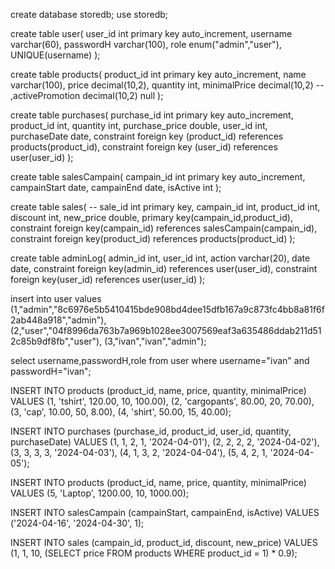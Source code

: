 create database storedb;
use storedb;


create table user(
user_id int primary key auto_increment,
username varchar(60),
passwordH varchar(100),
role enum("admin","user"),
UNIQUE(username)
);

create table products(
product_id int primary key auto_increment,
name varchar(100),
price decimal(10,2),
quantity int,
minimalPrice decimal(10,2)
-- ,activePromotion decimal(10,2) null
);

create table purchases(
purchase_id int primary key auto_increment,
product_id int,
quantity int,
purchase_price double,
user_id int,
purchaseDate date,
constraint foreign key (product_id) references products(product_id),
constraint foreign key (user_id) references user(user_id)
);

create table salesCampain(
campain_id int primary key auto_increment,
campainStart date,
campainEnd date,
isActive int
);

create table sales(
-- sale_id int primary key,
campain_id int,
product_id int,
discount int,
new_price double,
primary key(campain_id,product_id),
constraint foreign key(campain_id) references salesCampain(campain_id),
constraint foreign key(product_id) references products(product_id)
);

create table adminLog(
admin_id int,
user_id int,
action varchar(20),
date date,
constraint foreign key(admin_id) references user(user_id),
constraint foreign key(user_id) references user(user_id)
);


insert into user
values
(1,"admin","8c6976e5b5410415bde908bd4dee15dfb167a9c873fc4bb8a81f6f2ab448a918","admin"),
(2,"user","04f8996da763b7a969b1028ee3007569eaf3a635486ddab211d512c85b9df8fb","user"),
(3,"ivan","ivan","admin");

select username,passwordH,role from user where username="ivan" and passwordH="ivan";

INSERT INTO products (product_id, name, price, quantity, minimalPrice)
VALUES
(1, 'tshirt', 120.00, 10, 100.00),
(2, 'cargopants', 80.00, 20, 70.00),
(3, 'cap', 10.00, 50, 8.00),
(4, 'shirt', 50.00, 15, 40.00);

INSERT INTO purchases (purchase_id, product_id, user_id, quantity, purchaseDate)
VALUES
(1, 1, 2, 1, '2024-04-01'),
(2, 2, 2, 2, '2024-04-02'),
(3, 3, 3, 3, '2024-04-03'),
(4, 1, 3, 2, '2024-04-04'),
(5, 4, 2, 1, '2024-04-05');

INSERT INTO products (product_id, name, price, quantity, minimalPrice)
VALUES
(5, 'Laptop', 1200.00, 10, 1000.00);

INSERT INTO salesCampain (campainStart, campainEnd, isActive) VALUES ('2024-04-16', '2024-04-30', 1);

INSERT INTO sales (campain_id, product_id, discount, new_price) VALUES (1, 1, 10, (SELECT price FROM products WHERE product_id = 1) * 0.9);
